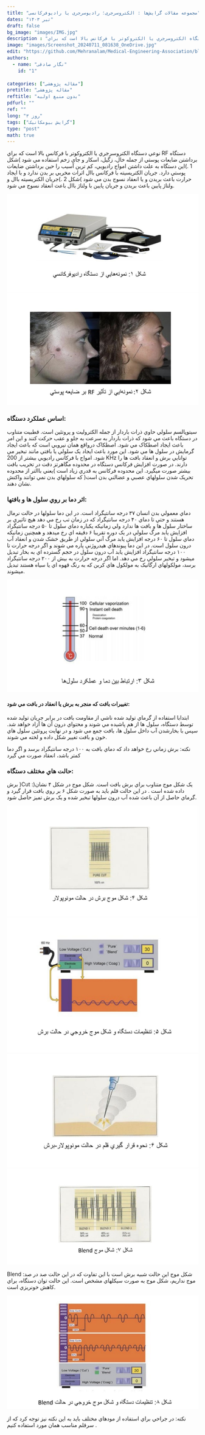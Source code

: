 ```yaml
---
title: "مجموعه مقالات گرایش‌ها : الکتروسرجری؛ رادیوسرجری یا رادیوفرکانسی"
dates: "تیر ۱۴۰۳"
draft: false
bg_image: "images/IMG.jpg"
description : "نوعي دستگاه الکتروسرجري يا الکتروکوتر با فرکانس بالا است که براي RF دستگاه برداشتن ضايعات پوستي از جمله خال، زگيل، اسکار و جاي زخم استفاده مي شود"
image: "images/Screenshot_20240711_081638_OneDrive.jpg"
edit: "https://github.com/Mehranalam/Medical-Engineering-Association/blob/main/content/english/blog/electrosurgery.md"
authors:
  - name: "نگار صادقی"
    id: "1"

categories: ["مقاله پژوهشی"]
pretitle: "مقاله پژوهشی"
reftitle: "بدون منبع اولیه"
pdfurl: ""
ref: ""
long: "۳ روز"
tags: ["گرایش بیومکانیک"]
type: "post"
math: true
---
```

نوعي دستگاه الکتروسرجري يا الکتروکوتر با فرکانس بالا است که براي RF دستگاه 
برداشتن ضايعات پوستي از جمله خال، زگيل، اسکار و جاي زخم استفاده مي شود )شکل 
1 .)اين دستگاه به علت داشتن امواج راديويي، کم ترين آسيب را حين برداشتن ضايعات 
پوستي دارد. جريان الکتريسيته با فرکانس باال اثرات مخربي بر بدن ندارد و با ايجاد 
حرارت باعث بريدن و يا انعقاد نسوج بدن مي شود )شکل 2 .)جريان الکتريسيته باال و 
ولتاژ پايين باعث بريدن و جريان پايين با ولتاژ باال باعث انعقاد نسوج مي شود.

<img src="https://raw.githubusercontent.com/Mehranalam/Medical-Engineering-Association/main/static/images/Screenshot_20240711_081617_OneDrive.jpg" alt="blog-thumb" class="img-fluid w-100">

<img src="https://raw.githubusercontent.com/Mehranalam/Medical-Engineering-Association/main/static/images/Screenshot_20240711_082127_OneDrive.jpg" alt="blog-thumb" class="img-fluid w-100">


### اساس عملکرد دستگاه: 

سيتوپالسم سلولي حاوي ذرات باردار از جمله الکتروليت و پروتئين است. قطبيت متناوب 
در دستگاه باعث مي شود که ذرات باردار به سرعت به جلو و عقب حرکت کنند و اين امر 
باعث ايجاد اصطکاک مي شود. اصطکاک درواقع همان نيرويي است که باعث ايجاد 
گرمايش در سلول ها مي شود. اين مورد باعث ايجاد يک سلولي يا بافتي مانند تبخير مي شود.
امواج با فرکانس راديويي بيشتر از 200 KHz توانايي برش و انعقاد بافت ها را دارند. در 
صورت افزايش فرکانس دستگاه در محدوده مگاهرتز دقت در تخريب بافت بيشتر صورت 
ميگيرد. اين محدوده فرکانس به قدري زياد است )يعني باالتر از محدوده تحريک شدن 
سلولهاي عصبي و عضالني بدن است( که سلولهاي بدن نمي توانند واکنش نشان دهند.

### اثر دما بر روي سلول ها و بافتها:

دماي معمولي بدن انسان ۳۷ درجه سانتيگراد است. در اين دما سلولها در حالت نرمال 
هستند و حتي تا دماي ۴۰ درجه سانتيگراد که در زمان تب رخ مي دهد هيچ تاثيري بر 
ساختار سلول ها و بافت ها ندارد ولي زمانيکه يکباره دماي سلول تا ۵۰ درجه سانتيگراد 
افزايش يابد مرگ سلولي در يک دوره تقريبا ۶ دقيقه اي رخ ميدهد و همچنين زمانيکه 
دماي سلول تا ۶۰ درجه افزايش يابد مرگ آني سلولي از طريق خشک شدن و انعقاد آب 
درون سلول است. در اين دما پيوندهاي هيدروژني پاره مي شوند و اگر درجه حرارت تا 
۱۰۰ درجه سانتيگراد افزايش يابد آب درون سلول در حجم گسترده اي به بخار تبديل ميشود 
و تبخير سلولي رخ مي دهد. اما اگر درجه حرارت به بيش از ۲۰۰ درجه سانتيگراد برسد، 
مولکولهاي ارگانيک به مولکول هاي کربن که به رنگ قهوه اي يا سياه هستند تبديل ميشوند.

<img src="https://raw.githubusercontent.com/Mehranalam/Medical-Engineering-Association/main/static/images/Screenshot_20240711_082507_OneDrive.jpg" alt="blog-thumb" class="img-fluid w-100">

#### تغييرات بافت که منجر به برش يا انعقاد در بافت مي شود:

ابتدابا استفاده از گرماي توليد شده ناشي از مقاومت بافت در برابر جريان توليد شده توسط 
دستگاه، سلول ها از هم پاشيده مي شوند و محتواي درون آن ها آزاد خواهد شد. سپس با 
بخارشدن آب داخل سلول ها، بافت جمع مي شود و در نهايت پروتئين سلول هاي خون و بافت 
تغيير شکل داده و لخته مي شوند.

نکته: برش زماني رخ خواهد داد که دماي بافت به ۱۰۰ درجه سانتيگراد برسد و اگر دما کمتر باشد، انعقاد صورت مي گيرد

### حالت هاي مختلف دستگاه: 

برش )Cut :)يک شکل موج متناوب براي برش بافت است. شکل موج در شکل ۴ نشان 
داده شده است . در اين حالت قلم بايد به صورت شکل ۶ بر روي بافت قرار گيرد و گرماي 
حاصل از آن باعث شده آب درون سلولها تبخير شده و يک برش تميز حاصل شود.

<img src="https://raw.githubusercontent.com/Mehranalam/Medical-Engineering-Association/main/static/images/Screenshot_20240711_083032_OneDrive.jpg" alt="blog-thumb" class="img-fluid w-100">

<img src="https://raw.githubusercontent.com/Mehranalam/Medical-Engineering-Association/main/static/images/Screenshot_20240711_083238_OneDrive.jpg" alt="blog-thumb" class="img-fluid w-100">

<img src="https://raw.githubusercontent.com/Mehranalam/Medical-Engineering-Association/main/static/images/Screenshot_20240711_083413_OneDrive.jpg" alt="blog-thumb" class="img-fluid w-100">

<img src="https://raw.githubusercontent.com/Mehranalam/Medical-Engineering-Association/main/static/images/Screenshot_20240711_083634_OneDrive.jpg" alt="blog-thumb" class="img-fluid w-100">

 
Blend :شکل موج اين حالت شبيه برش است با اين تفاوت که در اين حالت صد در صد موج نداريم، شکل موج به صورت سيکلهاي مشخص است. اين حالت توان دستگاه، براي کاهش خونريزي است.

<img src="https://raw.githubusercontent.com/Mehranalam/Medical-Engineering-Association/main/static/images/Screenshot_20240711_084025_OneDrive.jpg" alt="blog-thumb" class="img-fluid w-100">

 نکته: در جراحي براي استفاده از مودهاي مختلف بايد به اين نکته نيز توجه کرد که از سرقلم مناسب همان مورد استفاده کنيم . 
